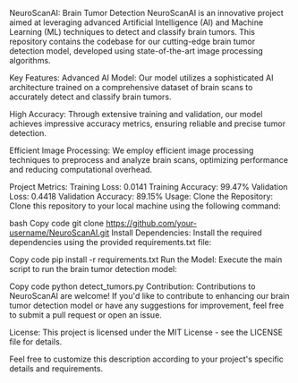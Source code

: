 NeuroScanAI: Brain Tumor Detection
NeuroScanAI is an innovative project aimed at leveraging advanced Artificial Intelligence (AI) and Machine Learning (ML) techniques to detect and classify brain tumors. This repository contains the codebase for our cutting-edge brain tumor detection model, developed using state-of-the-art image processing algorithms.

Key Features:
Advanced AI Model: Our model utilizes a sophisticated AI architecture trained on a comprehensive dataset of brain scans to accurately detect and classify brain tumors.

High Accuracy: Through extensive training and validation, our model achieves impressive accuracy metrics, ensuring reliable and precise tumor detection.

Efficient Image Processing: We employ efficient image processing techniques to preprocess and analyze brain scans, optimizing performance and reducing computational overhead.

Project Metrics:
Training Loss: 0.0141
Training Accuracy: 99.47%
Validation Loss: 0.4418
Validation Accuracy: 89.15%
Usage:
Clone the Repository: Clone this repository to your local machine using the following command:

bash
Copy code
git clone https://github.com/your-username/NeuroScanAI.git
Install Dependencies: Install the required dependencies using the provided requirements.txt file:

Copy code
pip install -r requirements.txt
Run the Model: Execute the main script to run the brain tumor detection model:

Copy code
python detect_tumors.py
Contribution:
Contributions to NeuroScanAI are welcome! If you'd like to contribute to enhancing our brain tumor detection model or have any suggestions for improvement, feel free to submit a pull request or open an issue.

License:
This project is licensed under the MIT License - see the LICENSE file for details.

Feel free to customize this description according to your project's specific details and requirements.





